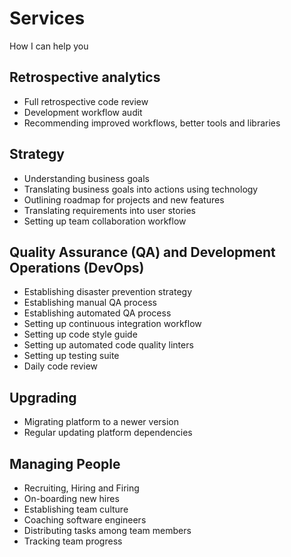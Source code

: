 # Services

How I can help you

## Retrospective analytics

* Full retrospective code review
* Development workflow audit
* Recommending improved workflows, better tools and libraries

## Strategy

* Understanding business goals
* Translating business goals into actions using technology
* Outlining roadmap for projects and new features
* Translating requirements into user stories
* Setting up team collaboration workflow

## Quality Assurance (QA) and Development Operations (DevOps)

* Establishing disaster prevention strategy
* Establishing manual QA process
* Establishing automated QA process
* Setting up continuous integration workflow
* Setting up code style guide
* Setting up automated code quality linters
* Setting up testing suite
* Daily code review

## Upgrading

* Migrating platform to a newer version
* Regular updating platform dependencies

## Managing People

* Recruiting, Hiring and Firing
* On-boarding new hires
* Establishing team culture
* Coaching software engineers
* Distributing tasks among team members
* Tracking team progress
